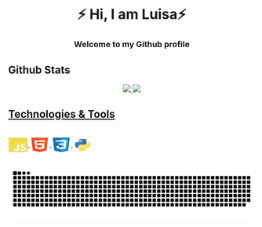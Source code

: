 <h1 align="center">⚡ Hi, I am Luisa⚡</h1>
<h3 align="center">Welcome to my Github profile</h3>


## Github Stats
<div align="center">
  <a href="https://github.com/luhgavlak">
  <img height="150em" src="https://github-readme-stats.vercel.app/api?username=luhgavlak&show_icons=true&theme=apprentice&include_all_commits=true&count_private=true"/>
  <img height="150em" src="https://github-readme-stats.vercel.app/api/top-langs/?username=luhgavlak&layout=compact&langs_count=7&theme=apprentice"/>
</div>
  
  ## Technologies & Tools
  <div style="display: inline_block"><br>
  <img align="center" alt="Js" height="30" width="40" src="https://raw.githubusercontent.com/devicons/devicon/master/icons/javascript/javascript-plain.svg">
  <img align="center" alt="HTML" height="30" width="40" src="https://raw.githubusercontent.com/devicons/devicon/master/icons/html5/html5-original.svg">
  <img align="center" alt="CSS" height="30" width="40" src="https://raw.githubusercontent.com/devicons/devicon/master/icons/css3/css3-original.svg">
  <img align="center" alt="Python" height="30" width="40" src="https://raw.githubusercontent.com/devicons/devicon/master/icons/python/python-original.svg">
  
  ##
  
  
 ![Snake animation](https://github.com/luhgavlak/luhgavlak/blob/output/github-contribution-grid-snake.svg)

